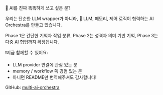 🤝 AI를 진짜 똑똑하게 쓰고 싶은 분?

우리는 단순한 LLM wrapper가 아니라,
🎼 LLM, 메모리, 제어 로직이 협력하는 AI Orchestra를 만들고 있습니다.

Phase 1은 간단한 기억과 작업 분류,
Phase 2는 성격과 의미 기반 기억,
Phase 3는 다중 AI 협업까지 확장됩니다.

❗️지금 함께할 수 있어요:
- LLM provider 연결에 관심 있는 분
- memory / workflow 쪽 경험 있는 분
- 아니면 README만 번역해주셔도 감사합니다!

GitHub: [multi-ai-orchestra](https://github.com/yscha88/multi-ai-orchestra)
